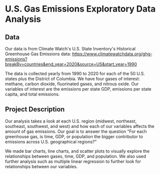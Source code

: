 # U.S. Gas Emissions Exploratory Data Analysis

## Data
Our data is from Climate Watch's U.S. State Inventory's Historical Greenhouse Gas Emissions data: https://www.climatewatchdata.org/ghg-emissions?breakBy=countries&end_year=2020&source=US&start_year=1990

The data is collected yearly from 1990 to 2020 for each of the 50 U.S. states plus the District of Columbia. We have four gases of interest: methane, carbon dioxide, fluorinated gases, and nitrous oxide. Our variables of interest are the emissions per state GDP, emissions per state capita, and total emissions.

## Project Description
Our analysis takes a look at each U.S. region (midwest, northeast, southeast, southwest, and west) and how each of our variables affects the amount of gas emissions. Our goal is to answer the question "For each greenhouse gas, is time, GDP, or population the bigger contributor to emissions across U.S. geographical regions?"

We made bar charts, line charts, and scatter plots to visually explore the relationships between gases, time, GDP, and population. We also used further analysis such as multiple linear regression to further look for relationships between our variables.

